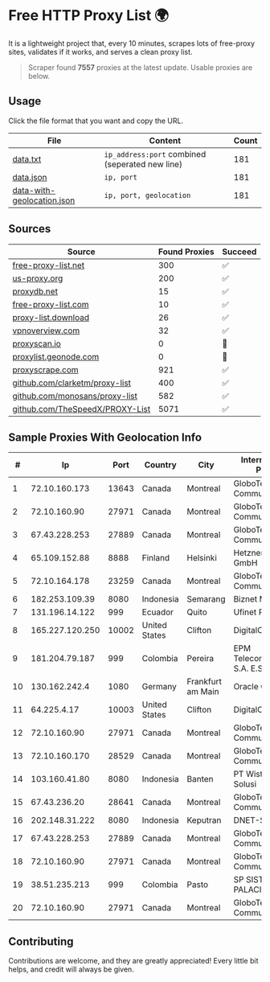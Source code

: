 
# Free HTTP Proxy List 🌍

It is a lightweight project that, every 10 minutes, scrapes lots of free-proxy sites, validates if it works, and serves a clean proxy list.


> Scraper found **7557** proxies at the latest update. Usable proxies are below.

## Usage

Click the file format that you want and copy the URL.


|File|Content|Count|
|----|-------|-----|
|[data.txt](https://raw.githubusercontent.com/themiralay/Proxy-List-World/master/data.txt)|`ip_address:port` combined (seperated new line)|181|
|[data.json](https://raw.githubusercontent.com/themiralay/Proxy-List-World/master/data.json)|`ip, port`|181|
|[data-with-geolocation.json](https://raw.githubusercontent.com/themiralay/Proxy-List-World/master/data-with-geolocation.json)|`ip, port, geolocation`|181|

## Sources

|Source|Found Proxies|Succeed|
|------|-------------|-------|
|[free-proxy-list.net](https://free-proxy-list.net)|300|✅|
|[us-proxy.org](https://www.us-proxy.org)|200|✅|
|[proxydb.net](http://proxydb.net)|15|✅|
|[free-proxy-list.com](https://free-proxy-list.com/?page=&port=&type%5B%5D=http&type%5B%5D=https&up_time=0&search=Search)|10|✅|
|[proxy-list.download](https://www.proxy-list.download/HTTP)|26|✅|
|[vpnoverview.com](https://vpnoverview.com/privacy/anonymous-browsing/free-proxy-servers)|32|✅|
|[proxyscan.io](https://www.proxyscan.io)|0|🚫|
|[proxylist.geonode.com](https://proxylist.geonode.com/api/proxy-list?limit=300&page=1&sort_by=lastChecked&sort_type=desc&protocols=http,https)|0|🚫|
|[proxyscrape.com](https://api.proxyscrape.com/v2/?request=displayproxies&protocol=http&timeout=10000&country=all&ssl=all&anonymity=all)|921|✅|
|[github.com/clarketm/proxy-list](https://raw.githubusercontent.com/clarketm/proxy-list/master/proxy-list-raw.txt)|400|✅|
|[github.com/monosans/proxy-list](https://raw.githubusercontent.com/monosans/proxy-list/main/proxies/http.txt)|582|✅|
|[github.com/TheSpeedX/PROXY-List](https://raw.githubusercontent.com/TheSpeedX/PROXY-List/master/http.txt)|5071|✅|


## Sample Proxies With Geolocation Info

|#|Ip|Port|Country|City|Internet Service Provider|
|-|--|----|-------|----|-------------------------|
|1|72.10.160.173|13643|Canada|Montreal|GloboTech Communications|
|2|72.10.160.90|27971|Canada|Montreal|GloboTech Communications|
|3|67.43.228.253|27889|Canada|Montreal|GloboTech Communications|
|4|65.109.152.88|8888|Finland|Helsinki|Hetzner Online GmbH|
|5|72.10.164.178|23259|Canada|Montreal|GloboTech Communications|
|6|182.253.109.39|8080|Indonesia|Semarang|Biznet Metronet|
|7|131.196.14.122|999|Ecuador|Quito|Ufinet Panama S.A.|
|8|165.227.120.250|10002|United States|Clifton|DigitalOcean, LLC|
|9|181.204.79.187|999|Colombia|Pereira|EPM Telecomunicaciones S.A. E.S.P.|
|10|130.162.242.4|1080|Germany|Frankfurt am Main|Oracle Corporation|
|11|64.225.4.17|10003|United States|Clifton|DigitalOcean, LLC|
|12|72.10.160.90|27971|Canada|Montreal|GloboTech Communications|
|13|72.10.160.170|28529|Canada|Montreal|GloboTech Communications|
|14|103.160.41.80|8080|Indonesia|Banten|PT Wistel Teknologi Solusi|
|15|67.43.236.20|28641|Canada|Montreal|GloboTech Communications|
|16|202.148.31.222|8080|Indonesia|Keputran|DNET-SBY|
|17|67.43.228.253|27889|Canada|Montreal|GloboTech Communications|
|18|72.10.160.90|27971|Canada|Montreal|GloboTech Communications|
|19|38.51.235.213|999|Colombia|Pasto|SP SISTEMAS PALACIOS LTDA|
|20|72.10.160.90|27971|Canada|Montreal|GloboTech Communications|



## Contributing

Contributions are welcome, and they are greatly appreciated! Every
little bit helps, and credit will always be given.

